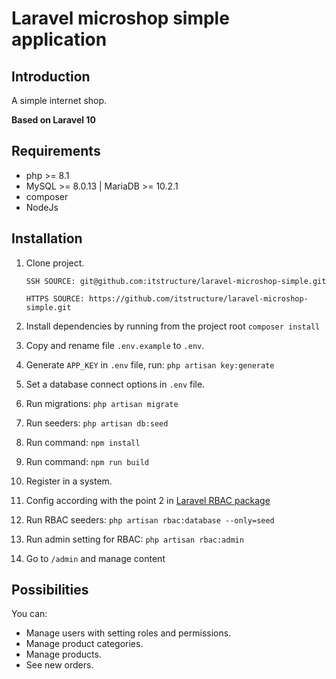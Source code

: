 # Laravel microshop simple application 

## Introduction

A simple internet shop.

**Based on Laravel 10**

## Requirements

- php >= 8.1
- MySQL >= 8.0.13 | MariaDB >= 10.2.1
- composer
- NodeJs

## Installation

1. Clone project.

    `SSH SOURCE: git@github.com:itstructure/laravel-microshop-simple.git`
    
    `HTTPS SOURCE: https://github.com/itstructure/laravel-microshop-simple.git`
    
2. Install dependencies by running from the project root `composer install`

3. Copy and rename file `.env.example` to `.env`.

4. Generate `APP_KEY` in `.env` file, run: `php artisan key:generate`

5. Set a database connect options in `.env` file.

6. Run migrations: `php artisan migrate`

7. Run seeders: `php artisan db:seed`

8. Run command: `npm install`

9. Run command: `npm run build`

10. Register in a system.

11. Config according with the point 2 in [Laravel RBAC package](https://github.com/itstructure/laravel-rbac)

12. Run RBAC seeders: `php artisan rbac:database --only=seed`

13. Run admin setting for RBAC: `php artisan rbac:admin`

14. Go to `/admin` and manage content

## Possibilities

You can:

- Manage users with setting roles and permissions.
- Manage product categories.
- Manage products.
- See new orders.